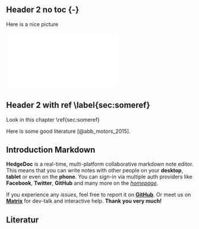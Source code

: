 ## Header 2 no toc {-}

Here is a nice picture

![Bildunterschrift](images/ExampleLogo.pdf)

## Header 2 with ref \label{sec:someref}

Look in this chapter \ref{sec:someref}

Here is some good literature [@abb_motors_2015].

## Introduction Markdown

**HedgeDoc** is a real-time, multi-platform collaborative markdown note editor.
This means that you can write notes with other people on your **desktop**, **tablet** or even on the **phone**.
You can sign-in via multiple auth providers like **Facebook**, **Twitter**, **GitHub** and many more on the [*homepage*](/).

If you experience any *issues*, feel free to report it on [**GitHub**](https://github.com/hedgedoc/hedgedoc/issues).
Or meet us on [**Matrix**](https://chat.hedgedoc.org) for dev-talk and interactive help.
**Thank you very much!**

## Literatur
